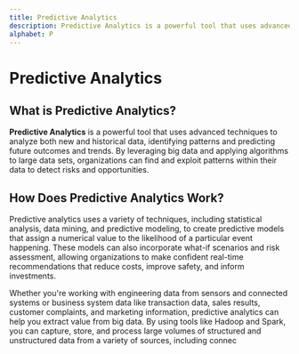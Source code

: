 ```yaml
---
title: Predictive Analytics
description: Predictive Analytics is a powerful tool that uses advanced techniques to analyze both new and historical data, identifying patterns and predicting future outcomes and trends. By leveraging big data and applying algorithms to large data sets, organizations can find and exploit patterns within their data to detect risks and opportunities.
alphabet: P
---
```


# Predictive Analytics

## What is Predictive Analytics?

**Predictive Analytics** is a powerful tool that uses advanced techniques to analyze both new and historical data, identifying patterns and predicting future outcomes and trends. By leveraging big data and applying algorithms to large data sets, organizations can find and exploit patterns within their data to detect risks and opportunities.

## How Does Predictive Analytics Work?

Predictive analytics uses a variety of techniques, including statistical analysis, data mining, and predictive modeling, to create predictive models that assign a numerical value to the likelihood of a particular event happening. These models can also incorporate what-if scenarios and risk assessment, allowing organizations to make confident real-time recommendations that reduce costs, improve safety, and inform investments.

Whether you're working with engineering data from sensors and connected systems or business system data like transaction data, sales results, customer complaints, and marketing information, predictive analytics can help you extract value from big data. By using tools like Hadoop and Spark, you can capture, store, and process large volumes of structured and unstructured data from a variety of sources, including connec
